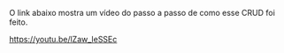 O link abaixo mostra um vídeo do passo a passo de como esse CRUD foi feito.

https://youtu.be/lZaw_leSSEc
